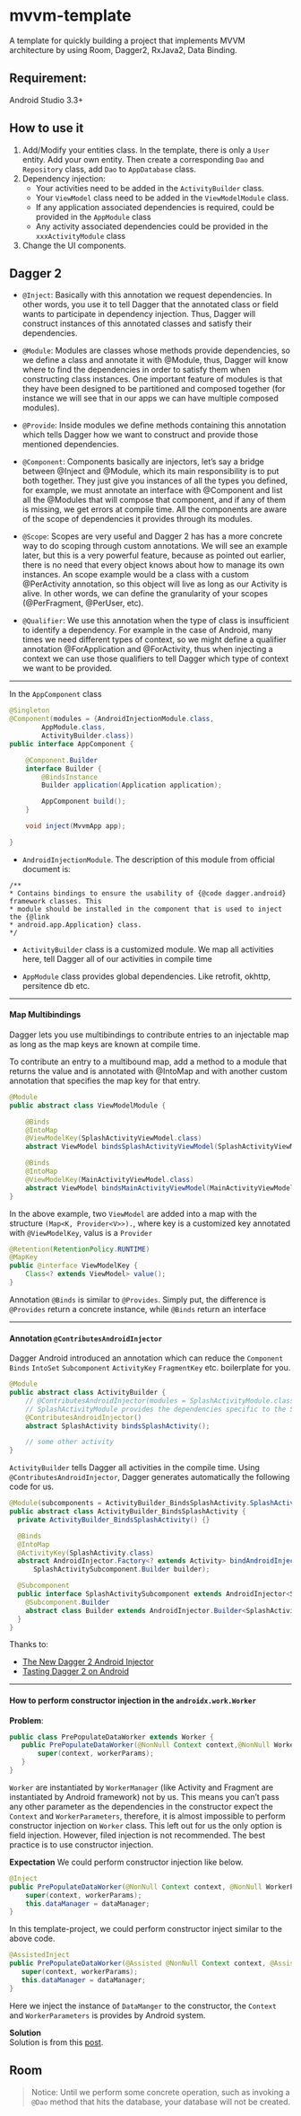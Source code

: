 # mvvm-template
A template for quickly building a project that implements MVVM architecture by using Room, Dagger2, RxJava2, Data Binding.

## Requirement:
Android Studio 3.3+

## How to use it
1. Add/Modify your entities class. In the template, there is only a `User` entity. Add your own entity. Then create a corresponding `Dao` and `Repository` class, add `Dao` to `AppDatabase` class.
2. Dependency injection:
    * Your activities need to be added in the `ActivityBuilder` class.
    * Your `ViewModel` class need to be added in the `ViewModelModule` class.
    * If any application associated dependencies is required, could be provided in the `AppModule` class
    * Any activity associated dependencies could be provided in the `xxxActivityModule` class
3. Change the UI components.


## Dagger 2
* `@Inject`: Basically with this annotation we request dependencies. In other words, you use it to tell Dagger that the annotated class or field wants to participate in dependency injection. Thus, Dagger will construct instances of this annotated classes and satisfy their dependencies.

* `@Module`: Modules are classes whose methods provide dependencies, so we define a class and annotate it with @Module, thus, Dagger will know where to find the dependencies in order to satisfy them when constructing class instances. One important feature of modules is that they have been designed to be partitioned and composed together (for instance we will see that in our apps we can have multiple composed modules).

* `@Provide`: Inside modules we define methods containing this annotation which tells Dagger how we want to construct and provide those mentioned dependencies.

* `@Component`: Components basically are injectors, let’s say a bridge between @Inject and @Module, which its main responsibility is to put both together. They just give you instances of all the types you defined, for example, we must annotate an interface with @Component and list all the @Modules that will compose that component, and if any of them is missing, we get errors at compile time. All the components are aware of the scope of dependencies it provides through its modules.

* `@Scope`: Scopes are very useful and Dagger 2 has has a more concrete way to do scoping through custom annotations. We will see an example later, but this is a very powerful feature, because as pointed out earlier, there is no need that every object knows about how to manage its own instances. An scope example would be a class with a custom @PerActivity annotation, so this object will live as long as our Activity is alive. In other words, we can define the granularity of your scopes (@PerFragment, @PerUser, etc).

* `@Qualifier`: We use this annotation when the type of class is insufficient to identify a dependency. For example in the case of Android, many times we need different types of context, so we might define a qualifier annotation @ForApplication and @ForActivity, thus when injecting a context we can use those qualifiers to tell Dagger which type of context we want to be provided.

---

In the `AppComponent` class
``` java
@Singleton
@Component(modules = {AndroidInjectionModule.class,
        AppModule.class,
        ActivityBuilder.class})
public interface AppComponent {

    @Component.Builder
    interface Builder {
        @BindsInstance
        Builder application(Application application);

        AppComponent build();
    }

    void inject(MvvmApp app);

}
```

* `AndroidInjectionModule`. The description of this module from official document is:
 ```
/**
 * Contains bindings to ensure the usability of {@code dagger.android} framework classes. This
 * module should be installed in the component that is used to inject the {@link
 * android.app.Application} class.
 */
```

* `ActivityBuilder` class is a customized module. We map all activities here, tell Dagger all of our activities in compile time

* `AppModule` class provides global dependencies. Like retrofit, okhttp, persitence db etc.

---

#### Map Multibindings

Dagger lets you use multibindings to contribute entries to an injectable map as long as the map keys are known at compile time.

To contribute an entry to a multibound map, add a method to a module that returns the value and is annotated with @IntoMap and with another custom annotation that specifies the map key for that entry.
``` java
@Module
public abstract class ViewModelModule {

    @Binds
    @IntoMap
    @ViewModelKey(SplashActivityViewModel.class)
    abstract ViewModel bindsSplashActivityViewModel(SplashActivityViewModel settingsActivityViewModel);

    @Binds
    @IntoMap
    @ViewModelKey(MainActivityViewModel.class)
    abstract ViewModel bindsMainActivityViewModel(MainActivityViewModel mainActivityViewModel);
}
```
In the above example, two `ViewModel` are added into a map with the structure `(Map<K, Provider<V>>).`, where key is a customized key annotated with `@ViewModelKey`, valus is a `Provider`
``` java
@Retention(RetentionPolicy.RUNTIME)
@MapKey
public @interface ViewModelKey {
    Class<? extends ViewModel> value();
}
```

Annotation `@Binds` is similar to `@Provides`. Simply put, the difference is `@Provides` return a concrete instance, while `@Binds` return an interface

---

#### Annotation `@ContributesAndroidInjector`
Dagger Android introduced an annotation which can reduce the `Component` `Binds` `IntoSet` `Subcomponent` `ActivityKey` `FragmentKey` etc. boilerplate for you.
``` java
@Module
public abstract class ActivityBuilder {
    // @ContributesAndroidInjector(modules = SplashActivityModule.class)
    // SplashActivityModule provides the dependencies specific to the SplashActivity
    @ContributesAndroidInjector()
    abstract SplashActivity bindsSplashActivity();

    // some other activity
}
```

`ActivityBuilder` tells Dagger all activities in the compile time. Using `@ContributesAndroidInjector`, Dagger generates automatically the following code for us.

``` java
@Module(subcomponents = ActivityBuilder_BindsSplashActivity.SplashActivitySubcomponent.class)
public abstract class ActivityBuilder_BindsSplashActivity {
  private ActivityBuilder_BindsSplashActivity() {}

  @Binds
  @IntoMap
  @ActivityKey(SplashActivity.class)
  abstract AndroidInjector.Factory<? extends Activity> bindAndroidInjectorFactory(
      SplashActivitySubcomponent.Builder builder);

  @Subcomponent
  public interface SplashActivitySubcomponent extends AndroidInjector<SplashActivity> {
    @Subcomponent.Builder
    abstract class Builder extends AndroidInjector.Builder<SplashActivity> {}
  }
}
```


Thanks to:
 * [The New Dagger 2 Android Injector](https://blog.mindorks.com/the-new-dagger-2-android-injector-cbe7d55afa6a)
 * [Tasting Dagger 2 on Android](https://fernandocejas.com/2015/04/11/tasting-dagger-2-on-android/)

---

#### How to perform constructor injection in the `androidx.work.Worker`
**Problem**:
``` java
public class PrePopulateDataWorker extends Worker {
   public PrePopulateDataWorker(@NonNull Context context,@NonNull WorkerParameters workerParams) {
       super(context, workerParams);
   }
}
```
`Worker` are instantiated by `WorkerManager` (like Activity and Fragment are instantiated by Android framework) not by us. This means you can’t pass any other parameter as the dependencies in the constructor expect the `Context` and `WorkerParameters`, therefore, it is almost impossible to perform constructor injection on `Worker` class. This left out for us the only option is field injection. However, filed injection is not recommended. The best practice is to use constructor injection.

**Expectation**
We could perform constructor injection like below.
``` java
@Inject
public PrePopulateDataWorker(@NonNull Context context, @NonNull WorkerParameters workerParams, DataManager dataManager) {
    super(context, workerParams);
    this.dataManager = dataManager;
}
```

 In this template-project, we could perform constructor inject similar to the above code.
 ``` java
@AssistedInject
public PrePopulateDataWorker(@Assisted @NonNull Context context, @Assisted @NonNull WorkerParameters workerParams, DataManager dataManager) {
    super(context, workerParams);
    this.dataManager = dataManager;
}
 ```
 Here we inject the instance of `DataManger` to the constructor, the `Context` and `WorkerParameters` is provides by Android system.

**Solution**  
Solution is from this [post](https://medium.com/@nlg.tuan.kiet/dagger-2-setup-with-workmanager-a-complete-step-by-step-guild-bb9f474bde37).

 ## Room

 > Notice: Until we perform some concrete operation, such as invoking a `@Dao` method that hits the database, your database will not be created.
